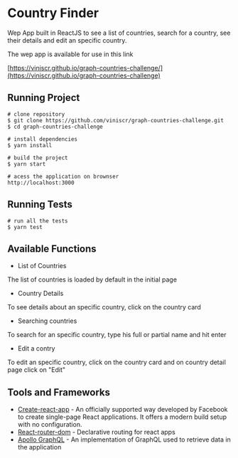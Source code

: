 # Country Finder
Wep App built in ReactJS to see a list of countries, search for a country, see their details and edit an specific country. 

The wep app is available for use in this link 

[https://viniscr.github.io/graph-countries-challenge/](https://viniscr.github.io/graph-countries-challenge) 

## Running Project
```
# clone repository
$ git clone https://github.com/viniscr/graph-countries-challenge.git
$ cd graph-countries-challenge

# install dependencies
$ yarn install

# build the project 
$ yarn start

# acess the application on brownser
http://localhost:3000

```

## Running Tests
```
# run all the tests
$ yarn test
```

## Available Functions
- List of Countries

The list of countries is loaded by default in the initial page

- Country Details

To see details about an specific country, click on the country card

- Searching countries

To search for an specific country, type his full or partial name and hit enter

- Edit a contry

To edit an specific country, click on the country card and on country detail page click on "Edit"

## Tools and Frameworks
- [Create-react-app](https://github.com/facebook/create-react-app) - An officially supported way developed by Facebook to create single-page React applications. It offers a modern build setup with no configuration.
- [React-router-dom](https://reactrouter.com/web/guides/quick-start) - Declarative routing for react apps
- [Apollo GraphQL](https://www.apollographql.com/) - An implementation of GraphQL used to retrieve data in the application
